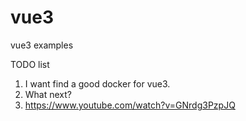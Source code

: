# vue3

vue3 examples

TODO list

1. I want find a good docker for vue3.
2. What next?
3. https://www.youtube.com/watch?v=GNrdg3PzpJQ
